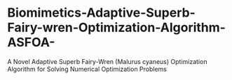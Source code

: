 # Biomimetics-Adaptive-Superb-Fairy-wren-Optimization-Algorithm-ASFOA-
A Novel Adaptive Superb Fairy-Wren (Malurus cyaneus) Optimization Algorithm for Solving Numerical Optimization Problems

